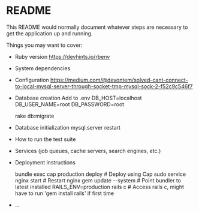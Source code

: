 # README

This README would normally document whatever steps are necessary to get the
application up and running.

Things you may want to cover:

* Ruby version
  https://devhints.io/rbenv
  
* System dependencies

* Configuration
  https://medium.com/@devontem/solved-cant-connect-to-local-mysql-server-through-socket-tmp-mysql-sock-2-f52c9c546f7
  
* Database creation
  Add to .env
  DB_HOST=localhost
  DB_USER_NAME=root
  DB_PASSWORD=root

  rake db:migrate
  
* Database initialization
  mysql.server restart
  

* How to run the test suite

* Services (job queues, cache servers, search engines, etc.)

* Deployment instructions
  
  bundle exec cap production deploy # Deploy using Cap
  sudo service nginx start          # Restart nginx
  gem update --system               # Point bundler to latest installed
  RAILS_ENV=production rails c      # Access rails c, might have to run 'gem install rails' if first time

* ...
